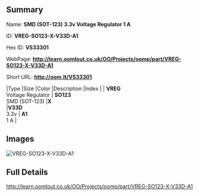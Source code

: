 

## Summary
 
Name: __SMD (SOT-123) 3.3v Voltage Regulator 1 A__

ID: __VREG-SO123-X-V33D-A1__

Hex ID: __VS33301__

WebPage: __http://learn.oomlout.co.uk/OO/Projects/oomp/part/VREG-SO123-X-V33D-A1__

Short URL: __http://oom.lt/VS33301__


|Type   |Size   |Color   |Description   |Index   |
| __VREG__ <br>Voltage Regulator  | __SO123__<br>SMD (SOT-123)   |__X__<br>    |__V33D__<br>3.3v    | __A1__<br> 1 A |


## Images
![VREG-SO123-X-V33D-A1](http://oomlout.com/oomp-gen/parts/VREG-SO123-X-V33D-A1/VREG-SO123-X-V33D-A1_420.jpg)

## Full Details

 http://learn.oomlout.co.uk/OO/Projects/oomp/part/VREG-SO123-X-V33D-A1


